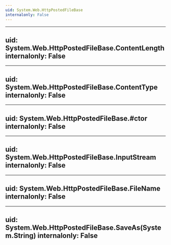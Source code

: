 ```yaml
---
uid: System.Web.HttpPostedFileBase
internalonly: False
---
```


---
uid: System.Web.HttpPostedFileBase.ContentLength
internalonly: False
---

---
uid: System.Web.HttpPostedFileBase.ContentType
internalonly: False
---

---
uid: System.Web.HttpPostedFileBase.#ctor
internalonly: False
---

---
uid: System.Web.HttpPostedFileBase.InputStream
internalonly: False
---

---
uid: System.Web.HttpPostedFileBase.FileName
internalonly: False
---

---
uid: System.Web.HttpPostedFileBase.SaveAs(System.String)
internalonly: False
---
